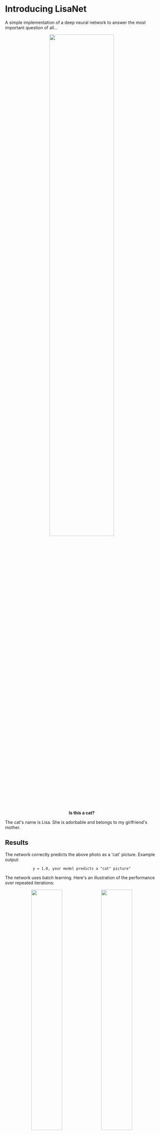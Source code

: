 # Introducing LisaNetA simple implementation of a deep neural network to answer the most important question of all...<p align="center">  <img src="https://github.com/tjards/deep-neural-network-play/blob/master/images/russian_cat.jpg" width="65%" /></p><div align="center"> **Is this a cat?**<div align="left"> The cat's name is Lisa. She is adorbable and belongs to my girlfriend's mother. ## Results The network correctly predicts the above photo as a 'cat' picture. Example output:<div align="center"> `y = 1.0, your model predicts a "cat" picture"`<div align="left"> The network uses batch learning. Here's an illustration of the performance over repeated iterations:<p align="center">  <img src="https://github.com/tjards/deep-neural-network-play/blob/master/results/progress.png" width="45%" />  <img src="https://github.com/tjards/deep-neural-network-play/blob/master/results/progress_mse.png" width="45%" /></p><div align="center"> **Reduction in cost** (a) when using logistic regression; (b) when using least squares regression<div align="left"> Since this is a classification problem (just 1's and 0's), logistic regression works better (note the faster reduction in cost above). The network makes some mistakes. Here is a print out of the incorrectly classified images when using logistic regression:<p align="center">  <img src="https://github.com/tjards/deep-neural-network-play/blob/master/results/mistakes.png" width="90%" /></p><div align="center"> <div align="left"> *Note: this code was developed in partial fufillment of the Deep Learning Specialization program under Andrew Ng et al.*